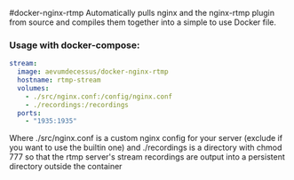 #docker-nginx-rtmp
Automatically pulls nginx and the nginx-rtmp plugin from source and compiles them together into a simple to use Docker file.

### Usage with docker-compose:
```yml
stream:
  image: aevumdecessus/docker-nginx-rtmp
  hostname: rtmp-stream
  volumes:
    - ./src/nginx.conf:/config/nginx.conf
    - ./recordings:/recordings
  ports:
    - "1935:1935"
```

Where ./src/nginx.conf is a custom nginx config for your server (exclude if you want to use the builtin one) and ./recordings is a directory with chmod 777 so that the rtmp server's stream recordings are output into a persistent directory outside the container
